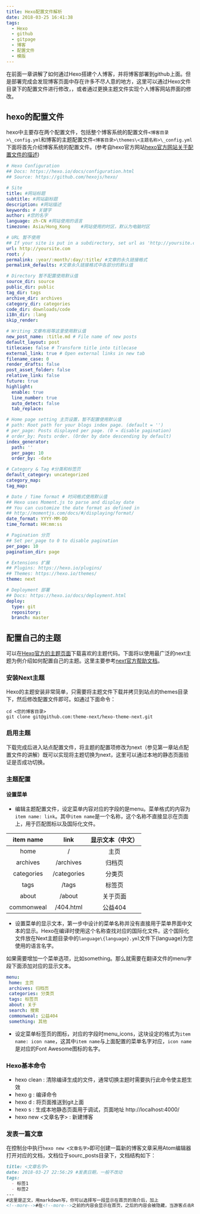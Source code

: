 ```yaml
---
title: Hexo配置文件解析
date: 2018-03-25 16:41:38
tags:
  - Hexo
  - github
  - gitpage
  - 博客
  - 配置文件
  - 模版
---
```


在前面一章讲解了如何通过Hexo搭建个人博客，并将博客部署到github上面。但是部署完成会发现博客页面中存在许多不尽人意的地方，这里可以通过Hexo文件目录下的配置文件进行修改，，或者通过更换主题文件实现个人博客网站界面的修改。

<!--more-->

## hexo的配置文件
hexo中主要存在两个配置文件，包括整个博客系统的配置文件`<博客目录>\_config.yml`和博客的主题配置文件`<博客目录>\themes\<主题名称>\_config.yml`下面将首先介绍博客系统的配置文件。(参考自hexo官方网站[hexo官方网站关于配置文件的描述](https://hexo.io/zh-cn/docs/configuration.html))

```yml
# Hexo Configuration
## Docs: https://hexo.io/docs/configuration.html
## Source: https://github.com/hexojs/hexo/

# Site
title: #网站标题
subtitle: #网站副标题
description: #网站描述
keywords: # 关键字
author: #您的名字
language: zh-CN #网站使用的语言
timezone: Asia/Hong_Kong	#网站使用的时区，默认为电脑时区

# URL 暂不使用
## If your site is put in a subdirectory, set url as 'http://yoursite.com/child' and root as '/child/'
url: http://yoursite.com
root: /
permalink: :year/:month/:day/:title/ #文章的永久链接格式
permalink_defaults: #文章永久链接格式中各部分的默认值

# Directory 暂不配置使用默认值
source_dir: source
public_dir: public
tag_dir: tags
archive_dir: archives
category_dir: categories
code_dir: downloads/code
i18n_dir: :lang
skip_render:

# Writing 文章布局等这里使用默认值
new_post_name: :title.md # File name of new posts
default_layout: post
titlecase: false # Transform title into titlecase
external_link: true # Open external links in new tab
filename_case: 0
render_drafts: false
post_asset_folder: false
relative_link: false
future: true
highlight:
  enable: true
  line_number: true
  auto_detect: false
  tab_replace:

# Home page setting 主页设置，暂不配置使用默认值
# path: Root path for your blogs index page. (default = '')
# per_page: Posts displayed per page. (0 = disable pagination)
# order_by: Posts order. (Order by date descending by default)
index_generator:
  path: ''
  per_page: 10
  order_by: -date

# Category & Tag #分类和标签页
default_category: uncategorized
category_map:
tag_map:

# Date / Time format # 时间格式使用默认值
## Hexo uses Moment.js to parse and display date
## You can customize the date format as defined in
## http://momentjs.com/docs/#/displaying/format/
date_format: YYYY-MM-DD
time_format: HH:mm:ss

# Pagination 分页
## Set per_page to 0 to disable pagination
per_page: 10
pagination_dir: page

# Extensions 扩展
## Plugins: https://hexo.io/plugins/
## Themes: https://hexo.io/themes/
theme: next

# Deployment 部署
## Docs: https://hexo.io/docs/deployment.html
deploy:
  type: git
  repository:
  branch: master

```

## 配置自己的主题

可以在[Hexo官方的主题页面](https://hexo.io/themes/)下载喜欢的主题代码。下面将以使用最广泛的next主题为例介绍如何配置自己的主题。这里主要参考[next官方帮助文档](http://theme-next.iissnan.com/getting-started.html)。

### 安装Next主题
Hexo的主题安装非常简单，只需要将主题文件下载并拷贝到站点的themes目录下，然后修改配置文件即可。如通过下面命令：
```shell
cd <您的博客目录>
git clone git@github.com:theme-next/hexo-theme-next.git
```

### 启用主题
下载完成后进入站点配置文件，将主题的配置项修改为next（参见第一章站点配置文件的讲解）既可以实现将主题切换为next，这里可以通过本地的静态页面验证是否成功切换。

### 主题配置

#### 设置菜单


* 编辑主题配置文件，设定菜单内容对应的字段的是menu。菜单格式的内容为`item name: link`。其中`item name`是一个名称，这个名称不直接显示在页面上，用于匹配图标以及国际化文件。

| item name | link | 显示文本（中文） |
|:---------:|:----:|:-------------:|
| home | / | 主页 |
| archives | /archives | 归档页 |
| categories | /categories | 分类页 |
| tags | /tags | 标签页 |
| about | /about | 关于页面 |
| commonweal | /404.html | 公益404 |
* 设置菜单的显示文本，第一步中设计的菜单名称并没有直接用于菜单界面中文本的显示。Hexo在编译时使用这个名称查找对应的国际化文件。这个国际化文件放在Next主题目录中的`language\{language}.yml`文件下{language}为您使用的语言名字。


 如果需要增加一个菜单选项，比如something。那么就需要在翻译文件的menu字段下面添加对应的显示文本。

 ```yml
menu:
  home: 主页
  archives: 归档页
  categories: 分类页
  tags: 标签页
  about: 关于
  search: 搜索
  commonweal: 公益404
  something: 其他
 ```
* 设定菜单标签页的图标，对应的字段时menu_icons，这块设定的格式为`item name: icon name`，这其中`item name`与上面配置的菜单名字对应，`icon name`是对应的Font Awesome图标的名字。

### Hexo基本命令

* hexo clean : 清除编译生成的文件，通常切换主题时需要执行此命令使主题生效
* hexo g : 编译命令
* hexo d : 将页面推送到git上面
* hexo s : 生成本地静态页面用于调试，页面地址 http://localhost:4000/
* hexo new <文章名字> : 新建博客

### 发表一篇文章

在控制台中执行`hexo new <文章名字>`即可创建一篇新的博客文章采用Atom编辑器打开对应的文档，文档位于sourc\_posts目录下，文档结构如下：
```markdown
title: <文章名字>
date: 2018-03-27 22:56:29 #发表日期，一般不改动
tags:
  - 标签1
  - 标签2
---
#这里是正文，用markdown写，你可以选择写一段显示在首页的简介后，加上
<!--more-->#在<!--more-->之前的内容会显示在首页，之后的内容会被隐藏，当游客点击Read more才能看到。
```

